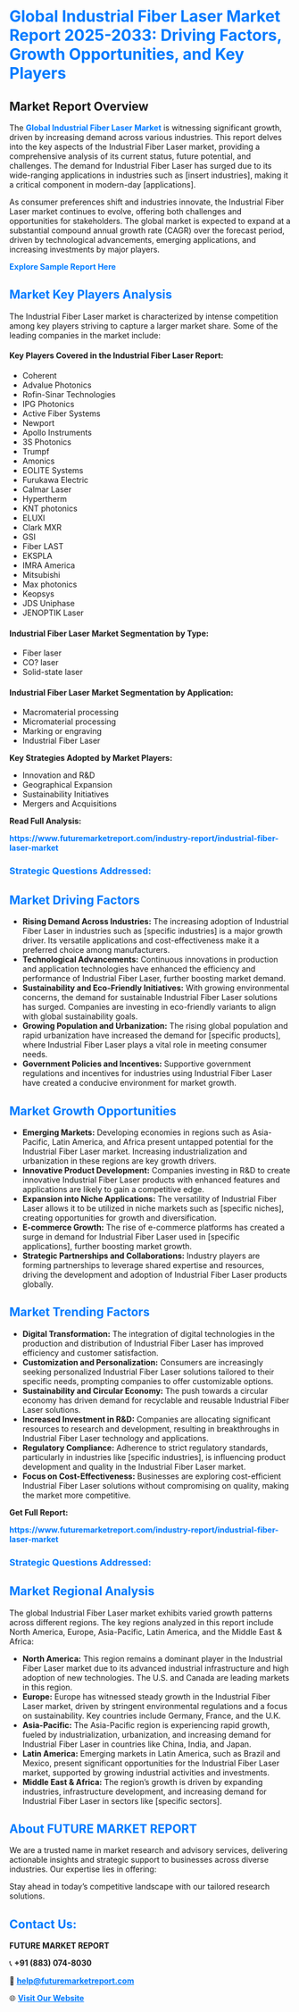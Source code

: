 <h1 style="color: #007BFF;">Global Industrial Fiber Laser Market Report 2025-2033: Driving Factors, Growth Opportunities, and Key Players</h1>

<section id="overview">
<h2>Market Report Overview</h2>
<p>The <a href="https://www.futuremarketreport.com/industry-report/industrial-fiber-laser-market" style="color: #007BFF; text-decoration: none;"><strong>Global Industrial Fiber Laser Market</strong></a> is witnessing significant growth, driven by increasing demand across various industries. This report delves into the key aspects of the Industrial Fiber Laser market, providing a comprehensive analysis of its current status, future potential, and challenges. The demand for Industrial Fiber Laser has surged due to its wide-ranging applications in industries such as [insert industries], making it a critical component in modern-day [applications].</p>
<p>As consumer preferences shift and industries innovate, the Industrial Fiber Laser market continues to evolve, offering both challenges and opportunities for stakeholders. The global market is expected to expand at a substantial compound annual growth rate (CAGR) over the forecast period, driven by technological advancements, emerging applications, and increasing investments by major players.</p>
</section>

<section id="overview">
<p><a href="https://www.futuremarketreport.com/request-sample/reportId=124524" style="color: #007BFF; text-decoration: none;"><strong>Explore Sample Report Here</strong></a></p>
</section>

<section id="key-players">
<h2 style="color: #007BFF;">Market Key Players Analysis</h2>
<p>The Industrial Fiber Laser market is characterized by intense competition among key players striving to capture a larger market share. Some of the leading companies in the market include:</p>
<h4>Key Players Covered in the Industrial Fiber Laser Report:</h4>
<ul><li>Coherent</li><li>Advalue Photonics</li><li>Rofin-Sinar Technologies</li><li>IPG Photonics</li><li>Active Fiber Systems</li><li>Newport</li><li>Apollo Instruments</li><li>3S Photonics</li><li>Trumpf</li><li>Amonics</li><li>EOLITE Systems</li><li>Furukawa Electric</li><li>Calmar Laser</li><li>Hypertherm</li><li>KNT photonics</li><li>ELUXI</li><li>Clark MXR</li><li>GSI</li><li>Fiber LAST</li><li>EKSPLA</li><li>IMRA America</li><li>Mitsubishi</li><li>Max photonics</li><li>Keopsys</li><li>JDS Uniphase</li><li>JENOPTIK Laser</li></ul>
<h4>Industrial Fiber Laser Market Segmentation by Type:</h4>
<ul><li>Fiber laser</li><li>CO? laser</li><li>Solid-state laser</li></ul>

<h4>Industrial Fiber Laser Market Segmentation by Application:</h4>
<ul><li>Macromaterial processing</li><li>Micromaterial processing</li><li>Marking or engraving</li><li>Industrial Fiber Laser</li></ul>
<p><strong>Key Strategies Adopted by Market Players:</strong></p>
<ul>
<li>Innovation and R&D</li>
<li>Geographical Expansion</li>
<li>Sustainability Initiatives</li>
<li>Mergers and Acquisitions</li>
</ul>
</section>

<section>
<p><strong>Read Full Analysis: </strong></p><a href="https://www.futuremarketreport.com/industry-report/industrial-fiber-laser-market" style="color: #007BFF; text-decoration: none;"><strong>https://www.futuremarketreport.com/industry-report/industrial-fiber-laser-market</strong></a>
<h3 style="color: #007BFF;">Strategic Questions Addressed:</h3>
</section>

<section id="driving-factors">
<h2 style="color: #007BFF;">Market Driving Factors</h2>
<ul>
<li><strong>Rising Demand Across Industries:</strong> The increasing adoption of Industrial Fiber Laser in industries such as [specific industries] is a major growth driver. Its versatile applications and cost-effectiveness make it a preferred choice among manufacturers.</li>
<li><strong>Technological Advancements:</strong> Continuous innovations in production and application technologies have enhanced the efficiency and performance of Industrial Fiber Laser, further boosting market demand.</li>
<li><strong>Sustainability and Eco-Friendly Initiatives:</strong> With growing environmental concerns, the demand for sustainable Industrial Fiber Laser solutions has surged. Companies are investing in eco-friendly variants to align with global sustainability goals.</li>
<li><strong>Growing Population and Urbanization:</strong> The rising global population and rapid urbanization have increased the demand for [specific products], where Industrial Fiber Laser plays a vital role in meeting consumer needs.</li>
<li><strong>Government Policies and Incentives:</strong> Supportive government regulations and incentives for industries using Industrial Fiber Laser have created a conducive environment for market growth.</li>
</ul>
</section>

<section id="growth-opportunities">
<h2 style="color: #007BFF;">Market Growth Opportunities</h2>
<ul>
<li><strong>Emerging Markets:</strong> Developing economies in regions such as Asia-Pacific, Latin America, and Africa present untapped potential for the Industrial Fiber Laser market. Increasing industrialization and urbanization in these regions are key growth drivers.</li>
<li><strong>Innovative Product Development:</strong> Companies investing in R&D to create innovative Industrial Fiber Laser products with enhanced features and applications are likely to gain a competitive edge.</li>
<li><strong>Expansion into Niche Applications:</strong> The versatility of Industrial Fiber Laser allows it to be utilized in niche markets such as [specific niches], creating opportunities for growth and diversification.</li>
<li><strong>E-commerce Growth:</strong> The rise of e-commerce platforms has created a surge in demand for Industrial Fiber Laser used in [specific applications], further boosting market growth.</li>
<li><strong>Strategic Partnerships and Collaborations:</strong> Industry players are forming partnerships to leverage shared expertise and resources, driving the development and adoption of Industrial Fiber Laser products globally.</li>
</ul>
</section>

<section id="trending-factors">
<h2 style="color: #007BFF;">Market Trending Factors</h2>
<ul>
<li><strong>Digital Transformation:</strong> The integration of digital technologies in the production and distribution of Industrial Fiber Laser has improved efficiency and customer satisfaction.</li>
<li><strong>Customization and Personalization:</strong> Consumers are increasingly seeking personalized Industrial Fiber Laser solutions tailored to their specific needs, prompting companies to offer customizable options.</li>
<li><strong>Sustainability and Circular Economy:</strong> The push towards a circular economy has driven demand for recyclable and reusable Industrial Fiber Laser solutions.</li>
<li><strong>Increased Investment in R&D:</strong> Companies are allocating significant resources to research and development, resulting in breakthroughs in Industrial Fiber Laser technology and applications.</li>
<li><strong>Regulatory Compliance:</strong> Adherence to strict regulatory standards, particularly in industries like [specific industries], is influencing product development and quality in the Industrial Fiber Laser market.</li>
<li><strong>Focus on Cost-Effectiveness:</strong> Businesses are exploring cost-efficient Industrial Fiber Laser solutions without compromising on quality, making the market more competitive.</li>
</ul>
</section>

<section>
<p><strong>Get Full Report: </strong></p><a href="https://www.futuremarketreport.com/industry-report/industrial-fiber-laser-market" style="color: #007BFF; text-decoration: none;"><strong>https://www.futuremarketreport.com/industry-report/industrial-fiber-laser-market</strong></a>
<h3 style="color: #007BFF;">Strategic Questions Addressed:</h3>
</section>


<section id="regional-analysis">
<h2 style="color: #007BFF;">Market Regional Analysis</h2>
<p>The global Industrial Fiber Laser market exhibits varied growth patterns across different regions. The key regions analyzed in this report include North America, Europe, Asia-Pacific, Latin America, and the Middle East & Africa:</p>
<ul>
<li><strong>North America:</strong> This region remains a dominant player in the Industrial Fiber Laser market due to its advanced industrial infrastructure and high adoption of new technologies. The U.S. and Canada are leading markets in this region.</li>
<li><strong>Europe:</strong> Europe has witnessed steady growth in the Industrial Fiber Laser market, driven by stringent environmental regulations and a focus on sustainability. Key countries include Germany, France, and the U.K.</li>
<li><strong>Asia-Pacific:</strong> The Asia-Pacific region is experiencing rapid growth, fueled by industrialization, urbanization, and increasing demand for Industrial Fiber Laser in countries like China, India, and Japan.</li>
<li><strong>Latin America:</strong> Emerging markets in Latin America, such as Brazil and Mexico, present significant opportunities for the Industrial Fiber Laser market, supported by growing industrial activities and investments.</li>
<li><strong>Middle East & Africa:</strong> The region’s growth is driven by expanding industries, infrastructure development, and increasing demand for Industrial Fiber Laser in sectors like [specific sectors].</li>
</ul>
</section>

<footer>
<h2 style="color: #007BFF;">About FUTURE MARKET REPORT</h2>
<p>We are a trusted name in market research and advisory services, delivering actionable insights and strategic support to businesses across diverse industries. Our expertise lies in offering:</p>

<p>Stay ahead in today’s competitive landscape with our tailored research solutions.</p>

<h2 style="color: #007BFF;">Contact Us:</h2>
<p><strong>FUTURE MARKET REPORT</strong></p>
<p>📞 <strong>+91 (883) 074-8030</strong></p>
<p>📧 <strong><a href="mailto:help@futuremarketreport.com" style="color: #007BFF;">help@futuremarketreport.com</a></strong></p>
<p>🌐 <strong><a href="https://www.futuremarketreport.com/" style="color: #007BFF;">Visit Our Website</a></strong></p>
</footer>